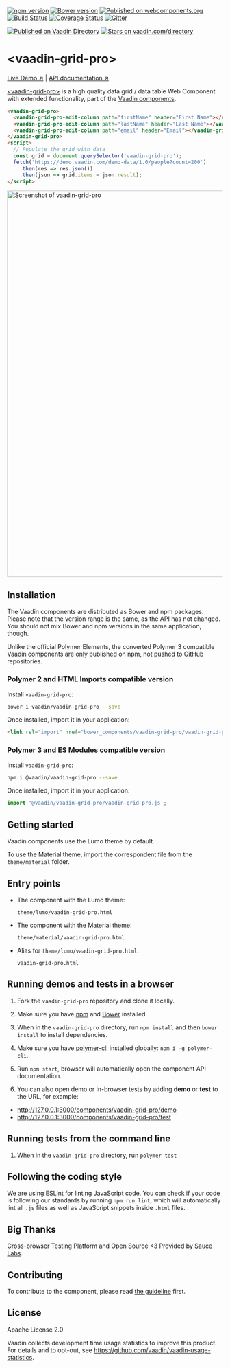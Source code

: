 [![npm version](https://badgen.net/npm/v/@vaadin/vaadin-grid-pro)](https://www.npmjs.com/package/@vaadin/vaadin-grid-pro)
[![Bower version](https://badgen.net/github/release/vaadin/vaadin-grid-pro)](https://github.com/vaadin/vaadin-grid-pro/releases)
[![Published on webcomponents.org](https://img.shields.io/badge/webcomponents.org-published-blue.svg)](https://www.webcomponents.org/element/vaadin/vaadin-grid-pro)
[![Build Status](https://travis-ci.org/vaadin/vaadin-grid-pro.svg?branch=master)](https://travis-ci.org/vaadin/vaadin-grid-pro)
[![Coverage Status](https://coveralls.io/repos/github/vaadin/vaadin-grid-pro/badge.svg?branch=master)](https://coveralls.io/github/vaadin/vaadin-grid-pro?branch=master)
[![Gitter](https://badges.gitter.im/Join%20Chat.svg)](https://gitter.im/vaadin/web-components?utm_source=badge&utm_medium=badge&utm_campaign=pr-badge)

 [![Published on Vaadin  Directory](https://img.shields.io/badge/Vaadin%20Directory-published-00b4f0.svg)](https://vaadin.com/directory/component/vaadinvaadin-grid-pro)
[![Stars on vaadin.com/directory](https://img.shields.io/vaadin-directory/star/vaadin-grid-pro-directory-urlidentifier.svg)](https://vaadin.com/directory/component/vaadinvaadin-grid-pro)


# &lt;vaadin-grid-pro&gt;

[Live Demo ↗](https://vaadin.com/components/vaadin-grid-pro/html-examples)
|
[API documentation ↗](https://vaadin.com/components/vaadin-grid-pro/html-api)


[&lt;vaadin-grid-pro&gt;](https://vaadin.com/components/vaadin-grid-pro) is a high quality data grid / data table Web Component with extended functionality, part of the [Vaadin components](https://vaadin.com/components).

<!--
```
<custom-element-demo>
  <template>
    <script src="../webcomponentsjs/webcomponents-lite.js"></script>
    <link rel="import" href="vaadin-grid-pro.html">
    <link rel="import" href="vaadin-grid-pro-edit-column.html">
    <next-code-block></next-code-block>
  </template>
</custom-element-demo>
```
-->
```html
<vaadin-grid-pro>
  <vaadin-grid-pro-edit-column path="firstName" header="First Name"></vaadin-grid-pro-edit-column>
  <vaadin-grid-pro-edit-column path="lastName" header="Last Name"></vaadin-grid-pro-edit-column>
  <vaadin-grid-pro-edit-column path="email" header="Email"></vaadin-grid-pro-edit-column>
</vaadin-grid-pro>
<script>
  // Populate the grid with data
  const grid = document.querySelector('vaadin-grid-pro');
  fetch('https://demo.vaadin.com/demo-data/1.0/people?count=200')
    .then(res => res.json())
    .then(json => grid.items = json.result);
</script>
```

[<img src="https://raw.githubusercontent.com/vaadin/vaadin-grid-pro/master/screenshot.png" width="900" alt="Screenshot of vaadin-grid-pro">](https://vaadin.com/components/vaadin-grid-pro)


## Installation

The Vaadin components are distributed as Bower and npm packages.
Please note that the version range is the same, as the API has not changed.
You should not mix Bower and npm versions in the same application, though.

Unlike the official Polymer Elements, the converted Polymer 3 compatible Vaadin components
are only published on npm, not pushed to GitHub repositories.

### Polymer 2 and HTML Imports compatible version

Install `vaadin-grid-pro`:

```sh
bower i vaadin/vaadin-grid-pro --save
```

Once installed, import it in your application:

```html
<link rel="import" href="bower_components/vaadin-grid-pro/vaadin-grid-pro.html">
```
### Polymer 3 and ES Modules compatible version


Install `vaadin-grid-pro`:

```sh
npm i @vaadin/vaadin-grid-pro --save
```

Once installed, import it in your application:

```js
import '@vaadin/vaadin-grid-pro/vaadin-grid-pro.js';
```

## Getting started

Vaadin components use the Lumo theme by default.

To use the Material theme, import the correspondent file from the `theme/material` folder.

## Entry points

- The component with the Lumo theme:

  `theme/lumo/vaadin-grid-pro.html`

- The component with the Material theme:

  `theme/material/vaadin-grid-pro.html`

- Alias for `theme/lumo/vaadin-grid-pro.html`:

  `vaadin-grid-pro.html`


## Running demos and tests in a browser

1. Fork the `vaadin-grid-pro` repository and clone it locally.

1. Make sure you have [npm](https://www.npmjs.com/) and [Bower](https://bower.io) installed.

1. When in the `vaadin-grid-pro` directory, run `npm install` and then `bower install` to install dependencies.

1. Make sure you have [polymer-cli](https://www.npmjs.com/package/polymer-cli) installed globally: `npm i -g polymer-cli`.

1. Run `npm start`, browser will automatically open the component API documentation.

1. You can also open demo or in-browser tests by adding **demo** or **test** to the URL, for example:

  - http://127.0.0.1:3000/components/vaadin-grid-pro/demo
  - http://127.0.0.1:3000/components/vaadin-grid-pro/test


## Running tests from the command line

1. When in the `vaadin-grid-pro` directory, run `polymer test`


## Following the coding style

We are using [ESLint](http://eslint.org/) for linting JavaScript code. You can check if your code is following our standards by running `npm run lint`, which will automatically lint all `.js` files as well as JavaScript snippets inside `.html` files.


## Big Thanks

Cross-browser Testing Platform and Open Source <3 Provided by [Sauce Labs](https://saucelabs.com).


## Contributing

  To contribute to the component, please read [the guideline](https://github.com/vaadin/vaadin-core/blob/master/CONTRIBUTING.md) first.


## License

Apache License 2.0

Vaadin collects development time usage statistics to improve this product. For details and to opt-out, see https://github.com/vaadin/vaadin-usage-statistics.
